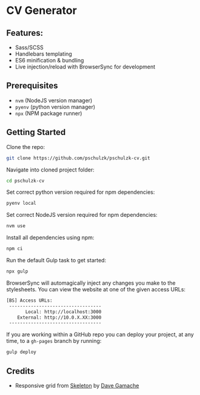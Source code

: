 # CV Generator

## Features:
* Sass/SCSS
* Handlebars templating
* ES6 minification & bundling
* Live injection/reload with BrowserSync for development

## Prerequisites
* `nvm` (NodeJS version manager)
* `pyenv` (python version manager)
* `npx` (NPM package runner)

## Getting Started

Clone the repo:

```sh
git clone https://github.com/pschulzk/pschulzk-cv.git
```
Navigate into cloned project folder:
```sh
cd pschulzk-cv
```
Set correct python version required for npm dependencies:
```sh
pyenv local
```
Set correct NodeJS version required for npm dependencies:
```sh
nvm use
```
Install all dependencies using npm:
```sh
npm ci
```
Run the default Gulp task to get started:
```sh
npx gulp
```

BrowserSync will automagically inject any changes you make to the stylesheets. You can view the website at one of the given access URLs:

```sh
[BS] Access URLs:
 ----------------------------------
       Local: http://localhost:3000
    External: http://10.0.X.XX:3000
 ----------------------------------
```

If you are working within a GitHub repo you can deploy your project, at any time, to a `gh-pages` branch by running:

```sh
gulp deploy
```

## Credits

- Responsive grid from [Skeleton](http://getskeleton.com) by [Dave Gamache](https://github.com/dhg)

